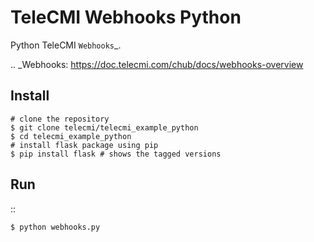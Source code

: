 TeleCMI Webhooks Python 
======

Python TeleCMI `Webhooks`_. 

.. _Webhooks: https://doc.telecmi.com/chub/docs/webhooks-overview


Install
-------



    # clone the repository
    $ git clone telecmi/telecmi_example_python
    $ cd telecmi_example_python
    # install flask package using pip
    $ pip install flask # shows the tagged versions
    

Run
---

::

    $ python webhooks.py
  
